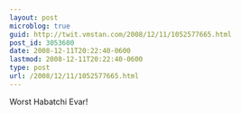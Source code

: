 ```yaml
---
layout: post
microblog: true
guid: http://twit.vmstan.com/2008/12/11/1052577665.html
post_id: 3053600
date: 2008-12-11T20:22:40-0600
lastmod: 2008-12-11T20:22:40-0600
type: post
url: /2008/12/11/1052577665.html
---
```

Worst Habatchi Evar!
